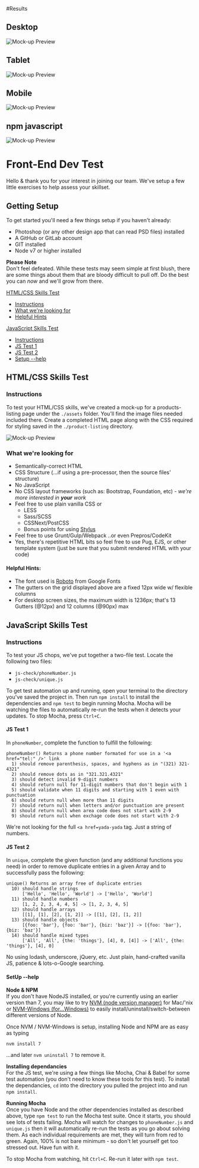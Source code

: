 #Results


## Desktop
![Mock-up Preview](./results/desktop_results.png)

## Tablet
![Mock-up Preview](./results/tablet_results.png)

## Mobile
![Mock-up Preview](./results/phone_results.png)

## npm javascript
![Mock-up Preview](./results/npm_test_results.png)





# Front-End Dev Test

Hello & thank you for your interest in joining our team. We've setup a few little exercises to help assess your skillset.

## Getting Setup

To get started you'll need a few things setup if you haven't already:

- Photoshop (or any other design app that can read PSD files) installed
- A GitHub or GitLab account
- GIT installed
- Node v7 or higher installed

**Please Note** \
Don't feel defeated. While these tests may seem simple at first blush, there are some things about them that are bloody difficult to pull off. Do the best you can *now* and we'll grow from there.

[HTML/CSS Skills Test](#htmlcss-skills-test)
- [Instructions](#instructions)
- [What we're looking for](#what-were-looking-for)
- [Helpful Hints](#helpful-hints)

[JavaScript Skills Test](#javascript-skills-test)
- [Instructions](#instructions-1)
- [JS Test 1](#js-test-1)
- [JS Test 2](#js-test-2)
- [Setup --help](#setup---help)

## HTML/CSS Skills Test

### Instructions
To test your HTML/CSS skills, we've created a mock-up for a products-listing page under the `./assets` folder. You'll find the image files needed included there. Create a completed HTML page along with the CSS required for styling saved in the `./product-listing` directory.

![Mock-up Preview](./assets/Preview-with-Grid.png)

### What we're looking for
- Semantically-correct HTML
- CSS Structure (...if using a pre-processor, then the source files' structure)
- No JavaScript
- No CSS layout frameworks (such as: Bootstrap, Foundation, etc) - *we're more interested in **your** work*
- Feel free to use plain vanilla CSS or
  - LESS
  - Sass/SCSS
  - CSSNext/PostCSS
  - Bonus points for using [Stylus](http://stylus-lang.com)
- Feel free to use Grunt/Gulp/Webpack ..or even Prepros/CodeKit
- Yes, there's repetitive HTML bits so feel free to use Pug, EJS, or other template system (just be sure that you submit rendered HTML with your code)

#### Helpful Hints:
- The font used is [Roboto](https://fonts.google.com/specimen/Roboto) from Google Fonts
- The gutters on the grid displayed above are a fixed 12px wide w/ flexible columns
- For desktop screen sizes, the maximum width is 1236px; that's 13 Gutters (@12px) and 12 columns (@90px) max

## JavaScript Skills Test

### Instructions
To test your JS chops, we've put together a two-file test. Locate the following two files:
- `js-check/phoneNumber.js`
- `js-check/unique.js`

To get test automation up and running, open your terminal to the directory you've saved the project in. Then run `npm install` to install the dependencies and `npm test` to begin running Mocha. Mocha will be watching the files to automatically re-run the tests when it detects your updates. To stop Mocha, press `Ctrl+C`.

#### JS Test 1
In `phoneNumber`, complete the function to fulfill the following:
```
phoneNumber() Returns a phone number formated for use in a '<a href="tel:" />' link
  1) should remove parenthesis, spaces, and hyphens as in "(321) 321-4321"
  2) should remove dots as in "321.321.4321"
  3) should detect invalid 9-digit numbers
  4) should return null for 11-digit numbers that don't begin with 1
  5) should validate when 11 digits and starting with 1 even with punctuation
  6) should return null when more than 11 digits
  7) should return null when letters and/or punctuation are present
  8) should return null when area code does not start with 2-9
  9) should return null when exchage code does not start with 2-9
```
We're not looking for the full `<a href=yada-yada` tag. Just a string of numbers.

#### JS Test 2
In `unique`, complete the given function (and any additional functions you need) in order to remove duplicate entries in a given Array and to successfully pass the following:
```
unique() Returns an array free of duplicate entries
  10) should handle strings
      ['Hello', 'Hello', 'World'] -> ['Hello', 'World']
  11) should handle numbers
      [1, 2, 2, 3, 4, 4, 5] -> [1, 2, 3, 4, 5]
  12) should handle arrays
      [[1], [1], [2], [1, 2]] -> [[1], [2], [1, 2]]
  13) should handle objects
      [{foo: 'bar'}, {foo: 'bar'}, {biz: 'baz'}] -> [{foo: 'bar'}, {biz: 'baz'}]
  14) should handle mixed types
      ['All', 'All', {the: 'things'}, [4], 0, [4]] -> ['All', {the: 'things'}, [4], 0]
```
No using lodash, underscore, jQuery, etc. Just plain, hand-crafted vanilla JS, patience & lots-o-Google searching.

#### SetUp --help

**Node & NPM** \
If you don't have NodeJS installed, or you're currently using an earlier version than 7, you may like to try [NVM (node version manager)](https://github.com/creationix/nvm) for Mac/'nix or [NVM-Windows (for...Windows)](https://github.com/coreybutler/nvm-windows) to easily install/uninstall/switch-between different versions of Node.

Once NVM / NVM-Windows is setup, installing Node and NPM are as easy as typing
```
nvm install 7
```
...and later `nvm uninstall 7` to remove it.

**Installing dependancies** \
For the JS test, we're using a few things like Mocha, Chai & Babel for some test automation (you don't need to know these tools for this test). To install the dependancies, `cd` into the directory you pulled the project into and run `npm install`.

**Running Mocha** \
Once you have Node and the other dependencies installed as described above, type `npm test` to run the Mocha test suite. Once it starts, you should see lots of tests failing. Mocha will watch for changes to `phoneNumber.js` and `unique.js` then it will automatically re-run the tests as you go about solving them. As each individual requirements are met, they will turn from red to green. Again, 100% is not bare minimum - so don't let yourself get too stressed out. Have fun with it.

To stop Mocha from watching, hit `Ctrl+C`. Re-run it later with `npm test`.
